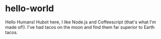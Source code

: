 # hello-world
Hello Humans!
Hubot here, I like Node.js and Coffeescript (that's what I'm made of!).
I've had tacos on the moon and find them far superior to Earth tacos.
